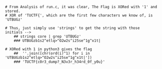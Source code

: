     # From Analysis of run.c, it was clear, The Flag is XORed with '1' and stored.
    # XOR of 'TUCTF{', which are the first few characters we know of, is 'UTBUGz'

    # Thus, just simply use 'strings' to get the string with those initials -->
        ## strings core | grep 'UTBUGz'
        ### UTBUGzb1s2^etlq>^O2w2s^i25se^1g^x1t|

    # XORed with 1 in python3 gives the flag 
        ##  ''.join([chr(ord(i)^1) for i in 'UTBUGzb1s2^etlq>^O2w2s^i25se^1g^x1t|'])
        ### 'TUCTF{c0r3_dump?_N3v3r_h34rd_0f_y0u}'